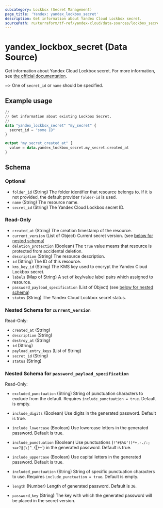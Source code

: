 ```yaml
---
subcategory: Lockbox (Secret Management)
page_title: 'Yandex: yandex_lockbox_secret'
description: Get information about Yandex Cloud Lockbox secret.
sourcePath: ru/terraform/tf-ref/yandex-cloud/data-sources/lockbox_secret.md
---
```


# yandex_lockbox_secret (Data Source)

Get information about Yandex Cloud Lockbox secret. For more information, see [the official documentation](https://yandex.cloud/docs/lockbox/).

~> One of `secret_id` or `name` should be specified.

## Example usage

```terraform
//
// Get information about existing Lockbox Secret.
//
data "yandex_lockbox_secret" "my_secret" {
  secret_id = "some ID"
}

output "my_secret_created_at" {
  value = data.yandex_lockbox_secret.my_secret.created_at
}
```

<!-- schema generated by tfplugindocs -->
## Schema

### Optional

- `folder_id` (String) The folder identifier that resource belongs to. If it is not provided, the default provider `folder-id` is used.
- `name` (String) The resource name.
- `secret_id` (String) The Yandex Cloud Lockbox secret ID.

### Read-Only

- `created_at` (String) The creation timestamp of the resource.
- `current_version` (List of Object) Current secret version. (see [below for nested schema](#nestedatt--current_version))
- `deletion_protection` (Boolean) The `true` value means that resource is protected from accidental deletion.
- `description` (String) The resource description.
- `id` (String) The ID of this resource.
- `kms_key_id` (String) The KMS key used to encrypt the Yandex Cloud Lockbox secret.
- `labels` (Map of String) A set of key/value label pairs which assigned to resource.
- `password_payload_specification` (List of Object) (see [below for nested schema](#nestedatt--password_payload_specification))
- `status` (String) The Yandex Cloud Lockbox secret status.

<a id="nestedatt--current_version"></a>
### Nested Schema for `current_version`

Read-Only:

- `created_at` (String)
- `description` (String)
- `destroy_at` (String)
- `id` (String)
- `payload_entry_keys` (List of String)
- `secret_id` (String)
- `status` (String)


<a id="nestedatt--password_payload_specification"></a>
### Nested Schema for `password_payload_specification`

Read-Only:

- `excluded_punctuation` (String) String of punctuation characters to exclude from the default. Requires `include_punctuation = true`. Default is empty.

- `include_digits` (Boolean) Use digits in the generated password. Default is true.

- `include_lowercase` (Boolean) Use lowercase letters in the generated password. Default is true.

- `include_punctuation` (Boolean) Use punctuations (`!"#$%&'()*+,-./:;<=>?@[\]^_`{|}~`) in the generated password. Default is true.

- `include_uppercase` (Boolean) Use capital letters in the generated password. Default is true.

- `included_punctuation` (String) String of specific punctuation characters to use. Requires `include_punctuation = true`. Default is empty.

- `length` (Number) Length of generated password. Default is `36`.

- `password_key` (String) The key with which the generated password will be placed in the secret version.

